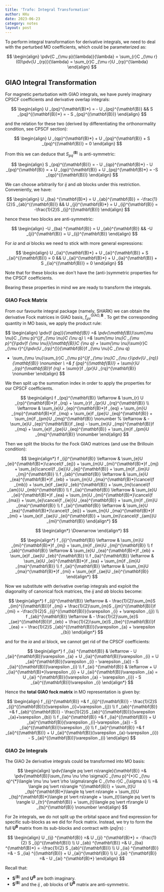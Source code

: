```yaml
---
title: 'Trafo: Integral Transformation'
author: HXu
date: 2023-06-23
category: notes
layout: post
---
```


To perform integral transformation for derivative integrals, we need to deal with the perturbed MO coefficients, which could be parameterized as:

$$
\begin{align}
  \pdv{C _{\mu p}(\lambda)}{\lambda} = \sum_{r}C _{\mu r}(0)\pdv{U _{rp}}{\lambda} = \sum_{r}C _{\mu r}U _{rp}^{\lambda}
\end{align}
$$

## GIAO Integral Transformation
For magnetic perturbation with GIAO integrals, we have purely imaginary CPSCF coefficients and derivative overlap integrals:

$$
\begin{align}
  U _{pq}^{\mathbf{B}*} = - U _{pq}^{\mathbf{B}} && S _{pq}^{(\mathbf{B})*} = - S _{pq}^{(\mathbf{B})}
\end{align}
$$

and the relation for these two (derived by differentiating the orthonormality condition, see CPSCF section):

$$
\begin{align}
  U _{qp}^{\mathbf{B}*} + U _{pq}^{\mathbf{B}} + S _{pq}^{(\mathbf{B})} = 0
\end{align}
$$

From this we can deduce that $S _{pq}^{(\mathbf{B})}$ is anti-symmetric:

$$
\begin{align}
  S _{pq}^{(\mathbf{B})} = - U _{qp}^{\mathbf{B}*} - U _{pq}^{\mathbf{B}} = + U _{qp}^{\mathbf{B}} + U _{pq}^{\mathbf{B}*} = -S _{qp}^{(\mathbf{B})}
\end{align}
$$

We can choose arbitrarily for $ij$ and $ab$ blocks under this restriction. Conveniently, we have:

$$
\begin{align}
  U _{ba} ^{\mathbf{B}*} = U _{ab}^{\mathbf{B}} = -\frac{1}{2}S _{ab}^{(\mathbf{B})} && U _{ji}^{\mathbf{B}*} = U _{ij}^{\mathbf{B}} = -\frac{1}{2}S _{ij}^{(\mathbf{B})}
\end{align}
$$

hence these two blocks are anti-symmetric:

$$
\begin{align}
  -U _{ba} ^{\mathbf{B}} = U _{ab}^{\mathbf{B}} && -U _{ji}^{\mathbf{B}} = U _{ij}^{\mathbf{B}}
\end{align}
$$

For $ia$ and $ai$ blocks we need to stick with more general expressions:

$$
\begin{align}
  U _{ia}^{\mathbf{B}*} + U _{ai}^{\mathbf{B}} + S _{ai}^{(\mathbf{B})} = 0 &&
  U _{ai}^{\mathbf{B}*} + U _{ia}^{\mathbf{B}} + S _{ia}^{(\mathbf{B})} = 0
\end{align}
$$

Note that for these blocks we don't have the (anti-)symmetric properties for the CPSCF coefficients.  

Bearing these properties in mind we are ready to transform the integrals.

### GIAO Fock Matrix

From our favourite integral package (namely, SHARK) we can obtain the derivative Fock matrices in GIAO basis, $f _{\mu \nu}^{\text{GIAO},\mathbf{B}}$ . To get the corresponding quantity in MO basis, we apply the product rule:

$$
\begin{align}
  \pdv{f _{pq}}{\mathbf{B}} =& \pdv{\mathbf{B}}\sum_{\mu \nu}C _{\mu p}^{*}f _{\mu \nu}C _{\nu q} \\
  =& \sum_{\mu \nu}C _{\mu p}^{*}\pdv{f _{\mu \nu}}{\mathbf{B}}C _{\nu q} + \sum_{\mu \nu}\sum_{r}C _{\mu r}^{*}\pdv{U _{rp}^{*}}{\mathbf{B}}f _{\mu \nu}C _{\nu q}
  + \sum_{\mu \nu}\sum_{r}C _{\mu p}^{*}f _{\mu \nu}C _{\nu r}\pdv{U _{rq}}{\mathbf{B}} \nonumber \\
  =& f _{pq}^{(\mathbf{B})} + \sum_{r}U _{rp}^{\mathbf{B}*}f _{rq} + \sum_{r}f _{pr}U _{rq}^{\mathbf{B}} \nonumber
\end{align}
$$

We then split up the summation index in order to apply the properties for our CPSCF coefficients.

$$
\begin{align}
  f _{pq}^{\mathbf{B}} \leftarrow & \sum_{r} U _{rp}^{\mathbf{B}*}f _{rq} + \sum_{r}f _{pr}U _{rq}^{\mathbf{B}} \\
  \leftarrow & \sum_{e}U _{ep}^{\mathbf{B}*}f _{eq} + \sum_{m}U _{mp}^{\mathbf{B}*}f _{mq} + \sum_{e}f _{pe}U _{eq}^{\mathbf{B}} + \sum_{m}f _{pm}U _{mq}^{\mathbf{B}} \nonumber
  % \leftarrow & - \sum_{e}U _{ep}^{\mathbf{B}}f _{eq} - \sum_{m}U _{mp}^{\mathbf{B}}f _{mq} + \sum_{e}f _{pe}U _{eq}^{\mathbf{B}} + \sum_{m}f _{pm}U _{mq}^{\mathbf{B}} \nonumber
\end{align}
$$

Then we split the blocks for the Fock GIAO matrices (and use the Brillouin condition):

$$
\begin{align*}
  f _{ij}^{\mathbf{B}} \leftarrow & \sum_{e}U _{ei}^{\mathbf{B}*}\cancel{f _{ej}} + \sum_{m}U _{mi}^{\mathbf{B}*}f _{mj}          + \sum_{e}\cancel{f _{ie}}U _{ej}^{\mathbf{B}} + \sum_{m}f _{im}U _{mj}^{\mathbf{B}}          \\
  f _{ab}^{\mathbf{B}} \leftarrow & \sum_{e}U _{ea}^{\mathbf{B}*}f _{eb}          + \sum_{m}U _{ma}^{\mathbf{B}*}\cancel{f _{mb}} + \sum_{e}f _{ae}U _{eb}^{\mathbf{B}}          + \sum_{m}\cancel{f _{am}}U _{mb}^{\mathbf{B}} \\
  f _{ia}^{\mathbf{B}} \leftarrow & \sum_{e}U _{ei}^{\mathbf{B}*}f _{ea}          + \sum_{m}U _{mi}^{\mathbf{B}*}\cancel{f _{ma}} + \sum_{e}\cancel{f _{ie}}U _{ea}^{\mathbf{B}} + \sum_{m}f _{im}U _{ma}^{\mathbf{B}}          \\
  f _{ai}^{\mathbf{B}} \leftarrow & \sum_{e}U _{ea}^{\mathbf{B}*}\cancel{f _{ei}} + \sum_{m}U _{ma}^{\mathbf{B}*}f _{mi}          + \sum_{e}f _{ae}U _{ei}^{\mathbf{B}}          + \sum_{m}\cancel{f _{am}}U _{mi}^{\mathbf{B}}
\end{align*}
$$

$$
\begin{align*}
\Downarrow
\end{align*}
$$

$$
\begin{align*}
  f _{ij}^{\mathbf{B}} \leftarrow & \sum_{m}U _{mi}^{\mathbf{B}*}f _{mj} + \sum_{m}f _{im}U _{mj}^{\mathbf{B}} \\
  f _{ab}^{\mathbf{B}} \leftarrow & \sum_{e}U _{ea}^{\mathbf{B}*}f _{eb} + \sum_{e}f _{ae}U _{eb}^{\mathbf{B}} \\
  f _{ia}^{\mathbf{B}} \leftarrow & \sum_{e}U _{ei}^{\mathbf{B}*}f _{ea} + \sum_{m}f _{im}U _{ma}^{\mathbf{B}} \\
  f _{ai}^{\mathbf{B}} \leftarrow & \sum_{m}U _{ma}^{\mathbf{B}*}f _{mi} + \sum_{e}f _{ae}U _{ei}^{\mathbf{B}}
\end{align*}
$$

Now we substitute with derivative overlap integrals and exploit the diagonality of canonical fock matrices, the $ij$ and $ab$ blocks become:

$$
\begin{align*}
  f _{ij}^{\mathbf{B}} \leftarrow & - \frac{1}{2}\sum_{m}S _{im}^{(\mathbf{B})}f _{mj} + \frac{1}{2}\sum_{m}S _{jm}^{(\mathbf{B})}f _{mi} = -\frac{1}{2}S _{ij}^{(\mathbf{B})}(\varepsilon _{i} + \varepsilon _{j}) \\
  f _{ab}^{\mathbf{B}} \leftarrow & - \frac{1}{2}\sum_{e}S _{ae}^{(\mathbf{B})}f _{eb} + \frac{1}{2}\sum_{e}S _{be}^{(\mathbf{B})}f _{ea} = - \frac{1}{2}S _{ab}^{(\mathbf{B})}(\varepsilon _{a} + \varepsilon _{b})
\end{align*}
$$

and for the $ia$ and $ai$ block, we cannot get rid of the CPSCF coefficients:

$$
\begin{align*}
   f _{ia} ^{\mathbf{B}} & \leftarrow - U _{ai}^{\mathbf{B}}\varepsilon _{a} + U _{ia}^{\mathbf{B}}\varepsilon _{i} = U _{ai}^{\mathbf{B}}(\varepsilon _{i} - \varepsilon _{a}) - S _{ia}^{(\mathbf{B})}\varepsilon _{i} \\
   f _{ai} ^{\mathbf{B}} & \leftarrow + U _{ia}^{\mathbf{B}*}\varepsilon _{i} + U _{ai}^{\mathbf{B}}\varepsilon _{a} = U _{ai} ^{\mathbf{B}}(\varepsilon _{a} - \varepsilon _{i}) - S _{ai}^{(\mathbf{B})}\varepsilon _{i}
\end{align*}
$$

Hence the **total GIAO fock matrix** in MO representation is given by:

$$
\begin{align}
  f _{ij}^{\mathbf{B}} =& f _{ij}^{(\mathbf{B})} - \frac{1}{2}S _{ij}^{(\mathbf{B})}(\varepsilon _{i}+\varepsilon _{j}) \\
  f _{ab}^{\mathbf{B}} =& f _{ab}^{(\mathbf{B})} - \frac{1}{2}S _{ab}^{(\mathbf{B})}(\varepsilon _{a}+\varepsilon _{b}) \\
  f _{ia}^{\mathbf{B}} =& f _{ia}^{(\mathbf{B})} + U _{ai}^{\mathbf{B}}(\varepsilon _{i}-\varepsilon _{a}) - S _{ia}^{(\mathbf{B})}\varepsilon _{i} \\
  f _{ai}^{\mathbf{B}} =& f _{ai}^{(\mathbf{B})} + U _{ai}^{\mathbf{B}}(\varepsilon _{a}-\varepsilon _{i}) - S _{ai}^{(\mathbf{B})}\varepsilon _{i}
\end{align}
$$

### GIAO 2e Integrals

The GIAO 2e derivative integrals could be transformed into MO basis:

$$
\begin{align}
  \pdv{\langle pq \vert rs\rangle}{\mathbf{B}} =& \pdv{\mathbf{B}}\sum_{\mu \nu \rho \sigma}C _{\mu p}^{*}C _{\nu q}^{*}\langle \mu \nu \vert \rho \sigma\rangle C _{\rho r}C _{\sigma s} \\
  =& \langle pq \vert rs\rangle ^{(\mathbf{B})} + \sum_{t}U _{tp}^{\mathbf{B}*}\langle tq \vert rs\rangle + \sum_{t}U _{tq}^{\mathbf{B}*}\langle pt \vert rs\rangle + \sum_{t}\langle pq \vert ts \rangle U _{tr}^{\mathbf{B}} + \sum_{t}\langle pq \vert rt\rangle U _{ts}^{\mathbf{B}} \nonumber
\end{align}
$$

For 2e integrals, we do not split up the orbital space and find expression for specific sub-blocks as we did for Fock matrix. Instead, we try to form the full $\mathbf{U} ^{\mathbf{B}}$ matrix from its sub-blocks and contract with $\langle pq \vert rs\rangle$ :

$$
\begin{align}
  U _{ij} ^{\mathbf{B}} =& U _{ji} ^{\mathbf{B}*} = -\frac{1}{2} S _{ij}^{(\mathbf{B})} \\
  U _{ab} ^{\mathbf{B}} =& U _{ba} ^{\mathbf{B}*} = -\frac{1}{2} S _{ab}^{(\mathbf{B})} \\
  U _{ia} ^{\mathbf{B}} =& - S _{ia} ^{(\mathbf{B})} + U _{ai}^{\mathbf{B}} \\
  U _{ai} ^{\mathbf{B}} =& - U _{ai} ^{\mathbf{B}*}
\end{align}
$$

Recall that:

- $\mathbf{S}^{(\mathbf{B})}$ and $\mathbf{U}^{\mathbf{B}}$ are both imaginary.
- $\mathbf{S}^{(\mathbf{B})}$ and the $ij$ , $ab$ blocks of $\mathbf{U}^{\mathbf{B}}$ matrix are anti-symmetric.
